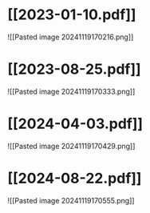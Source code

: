 # [[2023-01-10.pdf]]
![[Pasted image 20241119170216.png]]


# [[2023-08-25.pdf]]
![[Pasted image 20241119170333.png]]


# [[2024-04-03.pdf]]
![[Pasted image 20241119170429.png]]

# [[2024-08-22.pdf]]
![[Pasted image 20241119170555.png]]